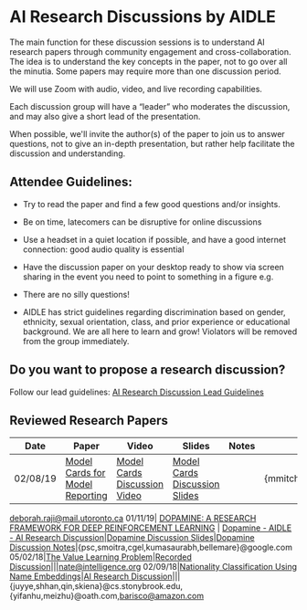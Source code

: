 # AI Research Discussions by AIDLE

The main function for these discussion sessions is to understand AI research papers through community engagement and cross-collaboration. The idea is to understand the key concepts in the paper, not to go over all the minutia. Some papers may require more than one discussion period.

We will use Zoom with audio, video, and live recording capabilities.

Each discussion group will have a “leader” who moderates the discussion, and may also give a short lead of the presentation.

When possible, we'll invite the author(s) of the paper to join us to answer questions, not to give an in-depth presentation, but rather help facilitate the discussion and understanding.

## Attendee Guidelines:

- Try to read the paper and find a few good questions and/or insights.

- Be on time, latecomers can be disruptive for online discussions

- Use a headset in a quiet location if possible, and have a good internet connection: good audio quality is essential

- Have the discussion paper on your desktop ready to show via screen sharing in the event you need to point to something in a figure e.g.

- There are no silly questions!

- AIDLE has strict guidelines regarding discrimination based on gender, ethnicity, sexual orientation, class, and prior experience or educational background. We are all here to learn and grow! Violators will be removed from the group immediately.


## Do you want to propose a research discussion?

Follow our lead guidelines:
[AI Research Discussion Lead Guidelines](/Lead-Guidelines.md)

## Reviewed Research Papers

Date| Paper | Video | Slides | Notes | Reference
-----|---------|-------------|-----------|-----------|---------
02/08/19| [Model Cards for Model Reporting](https://arxiv.org/abs/1810.03993)|[Model Cards Discussion Video]() |[Model Cards Discussion Slides](./Slides/Model_Cards-AI_Research_Discussion.pdf)| | {mmitchellai,simonewu,andrewzaldivar,parkerbarnes,lucyvasserman,benhutch,espitzer,tgebru}@google.com
deborah.raji@mail.utoronto.ca
01/11/19| [DOPAMINE: A RESEARCH FRAMEWORK FOR DEEP REINFORCEMENT LEARNING](https://arxiv.org/pdf/1812.06110.pdf) | [Dopamine - AIDLE - AI Research Discussion](https://youtu.be/bd4CsDp00RA)|[Dopamine Discussion Slides](./Slides/Dopamine.pdf)|[Dopamine Discussion Notes](./Discussions/Dopamine.md)|{psc,smoitra,cgel,kumasaurabh,bellemare}@google.com
05/02/18|[The Value Learning Problem](https://intelligence.org/files/ValueLearningProblem.pdf)|[Recorded Discussion](https://youtu.be/28WhOI6jthc)|||nate@intelligence.org
02/09/18|[Nationality Classification Using Name Embeddings](https://arxiv.org/pdf/1708.07903.pdf)|[AI Research Discussion](https://youtu.be/WSeOdzGUGHU)|||{juyye,shhan,qin,skiena}@cs.stonybrook.edu,{yifanhu,meizhu}@oath.com,barisco@amazon.com
